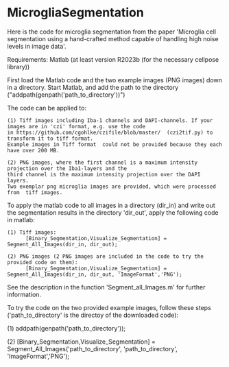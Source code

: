 # MicrogliaSegmentation

Here is the code for microglia segmentation from the paper 'Microglia cell segmentation using a hand-crafted method capable of handling high noise levels in image data'.

Requirements: Matlab (at least version R2023b (for the necessary cellpose library)) 

First load the Matlab code and the two example images (PNG images) down in a directory.
Start Matlab, and add the path to the directory ("addpath(genpath('path_to_directory'))")

The code can be applied to:

    (1) Tiff images including Iba-1 channels and DAPI-channels. If your images are in 'czi' format, e.g. use the code 
    in https://github.com/cgohlke/czifile/blob/master/  (czi2tif.py) to transform it to tiff format. 
    Example images in Tiff format  could not be provided because they each have over 200 MB.

    (2) PNG images, where the first channel is a maximum intensity projection over the Iba1-layers and the 
    third channel is the maximum intensity projection over the DAPI layers. 
    Two exemplar png microglia images are provided, which were processed from  tiff images.


To apply the matlab code to all images in a directory (dir_in) and write out the segmentation results in the directory 'dir_out', apply the following code in matlab:

    (1) Tiff images:
          [Binary_Segmentation,Visualize_Segmentation] = Segment_All_Images(dir_in, dir_out);
    
    (2) PNG images (2 PNG images are included in the code to try the provided code on them):
          [Binary_Segmentation,Visualize_Segmentation] = Segment_All_Images(dir_in, dir_out, 'ImageFormat','PNG');
    

See the description in the function   'Segment_all_Images.m' for further information.

To try the code on the two provided example images, follow these steps ('path_to_directory' is the directoy of the downloaded code):


   (1) addpath(genpath('path_to_directory'));
   
   (2) [Binary_Segmentation,Visualize_Segmentation] = Segment_All_Images('path_to_directory', 'path_to_directory', 'ImageFormat','PNG'); 


